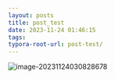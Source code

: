 ```yaml
---
layout: posts
title: post_test
date: 2023-11-24 01:46:15
tags:
typora-root-url: post-test/
---
```


![image-20231124030828678](./image-20231124030828678.png)
